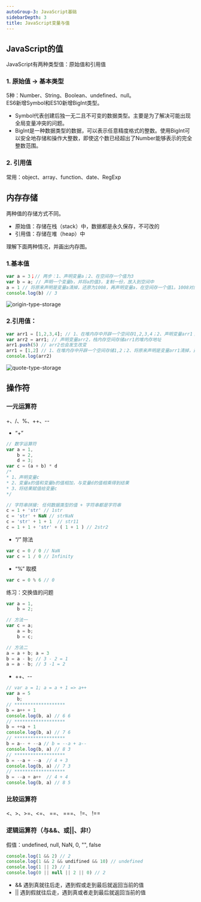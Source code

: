 ```yaml
---
autoGroup-3: JavaScript基础
sidebarDepth: 3
title: JavaScript变量与值
---
```


## JavaScript的值
JavaScript有两种类型值：原始值和引用值

### 1. 原始值 -> 基本类型
5种：Number、String、Boolean、undefined、null。  
ES6新增Symbol和ES10新增BigInt类型。   
- Symbol代表创建后独一无二且不可变的数据类型。主要是为了解决可能出现全局变量冲突的问题。  
- BigInt是一种数据类型的数据，可以表示任意精度格式的整数。使用BigInt可以安全地存储和操作大整数，即使这个数已经超出了Number能够表示的完全整数范围。


### 2. 引用值
常用：object、array、function、date、RegExp


## 内存存储
两种值的存储方式不同。
- 原始值：存储在栈（stack）中，数据都是永久保存，不可改的
- 引用值：存储在堆（heap）中  


理解下面两种情况，并画出内存图。
### 1.基本值

 ```js
 var a = 3；// 两步：1、声明变量a；2、在空间存一个值为3
 var b = a; // 声明一个变量b，并将a的值3，复制一份，放入到空间中
 a = 1 // 将原来声明是变量a清掉，还原为1008，再声明变量a，在空间存一个值1。1008对应空间中的值是不会清除的，再次使用只会覆盖
 console.log(b) // 3
 ```
 <img :src="$withBase('/basicFrontEnd/JavaScript/origin-type-storage.png')" alt="origin-type-storage"> 



### 2.引用值：
```js
var arr1 = [1,2,3,4]; // 1、在堆内存中开辟一个空间存1,2,3,4；2、声明变量arr1；3、arr1栈内存空间存储堆内存地址
var arr2 = arr1; // 声明变量arr2，栈内存空间存储arr1的堆内存地址
arr1.push(5) // arr2也会发生改变
arr1 = [1,2] // 1、在堆内存中开辟一个空间存储1,2；2、将原来声明是变量arr1清掉，还原为1008并断开堆内存的指向，再声明变量arr1；3、arr1栈内存空间存储堆内存地址
console.log(arr2)
```
 <img :src="$withBase('/basicFrontEnd/JavaScript/quote-type-storage.png')" alt="quote-type-storage"> 

## 操作符

### 一元运算符
+、/、%、++、--
- “+” 
```js
// 数字运算符
var a = 1,
    b = 2,
    d = 3;
var c = (a + b) * d
/*
* 1、声明变量c
* 2、变量a的值和变量b的值相加，与变量d的值相乘得到结果
* 3、将结果赋值给变量c
*/

// 字符串拼接: 任何数据类型的值 + 字符串都是字符串
c = 1 + 'str' // 1str
c = 'str' + NaN // strNaN
c = 'str' + 1 + 1  // str11
c = 1 + 1 + 'str' + ( 1 + 1 ) // 2str2
```

- “/” 除法
```js
var c = 0 / 0 // NaN
var c = 1 / 0 // Infinity
```

- “%” 取模
```js
var c = 0 % 6 // 0
```

练习：交换值的问题
```js
var a = 1,
    b = 2;

// 方法一
var c = a;
    a = b;
    b = c;

// 方法二
a = a + b; a = 3
b = a - b; // 3 - 2 = 1
a = a - b; // 3 -1 = 2
```

- ++、--
```js
// var a = 1; a = a + 1 => a++
var a = 5
    b;
// *******************
b = a++ + 1 
console.log(b, a) // 6 6
// *******************
b = ++a + 1 
console.log(b, a) // 7 6 
// *******************
b = a-- + --a // b = --a + a--
console.log(b, a) // 8 3
// *******************
b = --a + --a  // 4 + 3
console.log(b, a) // 7 3
// *******************
b = --a + a++  // 4 + 4
console.log(b, a) // 8 5 
```

### 比较运算符
<、>、>=、<=、 ==、 ===、 !=、 !==


### 逻辑运算符（与&&、或||、非!）
假值：undefined, null, NaN, 0, "", false

```js
console.log(1 && 2) // 2
console.log(1 && 2 && undifined && 10) // undefined
console.log(1 || 2) // 1
console.log(0 || null || 2 || 0) // 2
```
- &&
遇到真就往后走，遇到假或走到最后就返回当前的值
- ||
遇到假就往后走，遇到真或者走到最后就返回当前的值
